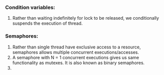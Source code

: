### Condition variables:
1. Rather than waiting indefinitely for lock to be released, we conditionally suspends the execution of thread.

### Semaphores:
1. Rather than single thread have exclusive access to a resource, semaphores allows multiple concurrent executions/accesses.
2. A semaphore with N = 1 concurrent executions gives us same functionality as mutexes. It is also known as binary semaphores.
3. 